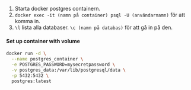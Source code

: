 1. Starta docker postgres containern.
2. `docker exec -it (namn på container) psql -U (användarnamn)` för att komma in.
3. `\l` lista alla databaser. `\c (namn på databas)` för att gå in på den.


#### Set up container with volume

```bash
docker run -d \
  --name postgres_container \
  -e POSTGRES_PASSWORD=mysecretpassword \
  -v postgres_data:/var/lib/postgresql/data \
  -p 5432:5432 \
  postgres:latest
```

